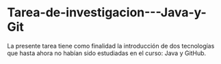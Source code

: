 # Tarea-de-investigacion---Java-y-Git
La presente tarea tiene como finalidad la introducción de dos tecnologías que hasta ahora no habían sido estudiadas en el curso: Java y GitHub.
